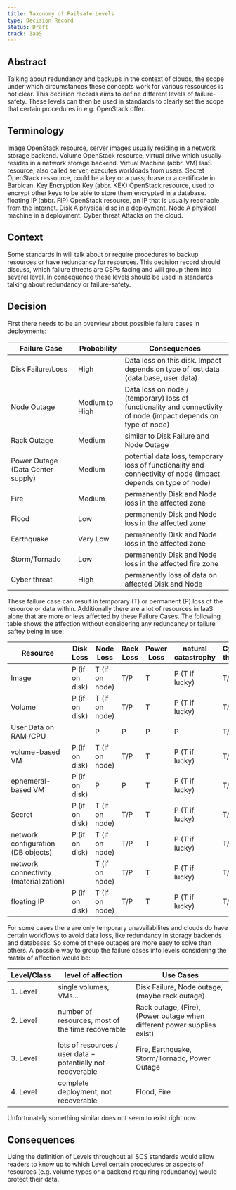 ```yaml
---
title: Taxonomy of Failsafe Levels
type: Decision Record
status: Draft
track: IaaS
---
```



## Abstract

Talking about redundancy and backups in the context of clouds, the scope under which circumstances these concepts work for various ressources is not clear.
This decision records aims to define different levels of failure-safety.
These levels can then be used in standards to clearly set the scope that certain procedures in e.g. OpenStack offer.

## Terminology

Image
  OpenStack resource, server images usually residing in a network storage backend.
Volume
  OpenStack resource, virtual drive which usually resides in a network storage backend.
Virtual Machine (abbr. VM)
  IaaS resource, also called server, executes workloads from users.
Secret
  OpenStack ressource, could be a key or a passphrase or a certificate in Barbican.
Key Encryption Key (abbr. KEK)
  OpenStack resource, used to encrypt other keys to be able to store them encrypted in a database.
floating IP (abbr. FIP)
  OpenStack resource, an IP that is usually reachable from the internet.
Disk
  A physical disc in a deployment.
Node
  A physical machine in a deployment.
Cyber threat
  Attacks on the cloud.

## Context

Some standards in will talk about or require procedures to backup resources or have redundancy for resources.
This decision record should discuss, which failure threats are CSPs facing and will group them into severel level.
In consequence these levels should be used in standards talking about redundancy or failure-safety.

## Decision

First there needs to be an overview about possible failure cases in deployments:

| Failure Case | Probability | Consequences |
|----|-----|----|
| Disk Failure/Loss | High | Data loss on this disk. Impact depends on type of lost data (data base, user data) |
| Node Outage | Medium to High | Data loss on node / (temporary) loss of functionality and connectivity of node (impact depends on type of node)  |
| Rack Outage | Medium | similar to Disk Failure and Node Outage |
| Power Outage (Data Center supply)  | Medium | potential data loss, temporary loss of functionality and connectivity of node (impact depends on type of node)  |
| Fire | Medium | permanently Disk and Node loss in the affected zone |
| Flood | Low | permanently Disk and Node loss in the affected zone |
| Earthquake | Very Low | permanently Disk and Node loss in the affected zone |
| Storm/Tornado | Low | permanently Disk and Node loss in the affected fire zone |
| Cyber threat  | High | permanently loss of data on affected Disk and Node  |

These failure case can result in temporary (T) or permanent (P) loss of the resource or data within.
Additionally there are a lot of resources in IaaS alone that are more or less affected by these Failure Cases.
The following table shows the affection without considering any redundancy or failure saftey being in use:

| Resource | Disk Loss | Node Loss | Rack Loss | Power Loss | natural catastrophy | Cyber threat |
|----|----|----|----|----|----|----|
| Image | P (if on disk) | T (if on node) | T/P | T | P (T if lucky) | T/P |
| Volume | P (if on disk) | T (if on node) | T/P | T | P (T if lucky) | T/P |
| User Data on RAM /CPU | | P | P | P | P | T/P |
| volume-based VM | P (if on disk) | T (if on node) | T/P | T | P (T if lucky) | T/P |
| ephemeral-based VM | P (if on disk) | P | P | T | P (T if lucky) | T/P |
| Secret | P (if on disk) | T (if on node) | T/P | T | P (T if lucky) | T/P |
| network configuration (DB objects) | P (if on disk) | T (if on node) | T/P | T | P (T if lucky) | T/P |
| network connectivity (materialization) | | T (if on node) | T/P | T | P (T if lucky) | T/P |
| floating IP | P (if on disk) | T (if on node) | T/P | T | P (T if lucky) | T/P |

For some cases there are only temporary unavailabilites and clouds do have certain workflows to avoid data loss, like redundancy in storagy backends and databases.
So some of these outages are more easy to solve than others.
A possible way to group the failure cases into levels considering the matrix of affection would be:

| Level/Class | level of affection | Use Cases |
|---|---|-----|
| 1. Level | single volumes, VMs... | Disk Failure, Node outage, (maybe rack outage) |
| 2. Level | number of resources, most of the time recoverable | Rack outage, (Fire), (Power outage when different power supplies exist) |
| 3. Level | lots of resources / user data + potentially not recoverable | Fire, Earthquake, Storm/Tornado, Power Outage |
| 4. Level | complete deployment, not recoverable | Flood, Fire |

Unfortunately something similar does not seem to exist right now.

## Consequences

Using the definition of Levels throughout all SCS standards would allow readers to know up to which Level certain procedures or aspects of resources (e.g. volume types or a backend requiring redundancy) would protect their data.
